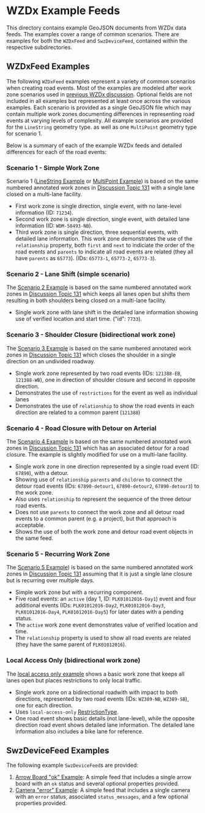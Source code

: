 # WZDx Example Feeds
This directory contains example GeoJSON documents from WZDx data feeds. The examples cover a range of common scenarios. There are examples for both the `WZDxFeed` and `SwzDeviceFeed`, contained within the respective subdirectories.

## WZDxFeed Examples
The following `WZDxFeed` examples represent a variety of common scenarios when creating road events. Most of the examples are modeled after work zone scenarios used in [previous WZDx discussion](https://github.com/usdot-jpo-ode/jpo-wzdx/discussions/131). Optional fields are not included in all examples but represented at least once across the various examples. Each scenario is provided as a single GeoJSON file which may contain multiple work zones documenting differences in representing road events at varying levels of complexity. All example scenarios are provided for the `LineString` geometry type. as well as one `MultiPoint` geometry type for scenario 1.

Below is a summary of each of the example WZDx feeds and detailed differences for each of the road events:

### Scenario 1  - Simple Work Zone
Scenario 1 ([LineString Example](/examples/WZDxFeed/scenario1_simple_linestring_example.geojson) or [MultiPoint Example](/examples/WZDxFeed/scenario1_simple_multipoint_example.geojson)) is based on the same numbered annotated work zones in [Discussion Topic 131](https://github.com/usdot-jpo-ode/jpo-wzdx/discussions/131) with a single lane closed on a multi-lane facility.

- First work zone is single direction, single event, with no lane-level information (ID: `71234`).
- Second work zone is single direction, single event, with detailed lane information (ID: `WDM-58493-NB`).
- Third work zone is single direction, three sequential events, with detailed lane information. This work zone demonstrates the use of the `relationship` property, both `first` and `next` to indiciate the order of the road events and `parents` to indicate all road events are related (they all have `parents` as `65773`). (IDs: `65773-1`, `65773-2`, `65773-3`).

### Scenario 2 - Lane Shift (simple scenario)
The [Scenario 2 Example](/examples/WZDxFeed/scenario2_laneshift_linestring_example.geojson) is based on the same numbered annotated work zones in [Discussion Topic 131](https://github.com/usdot-jpo-ode/jpo-wzdx/discussions/131) which keeps all lanes open but shifts them resulting in both shoulders being closed on a multi-lane facility.

- Single work zone with lane shift in the detailed lane information showing use of verified location and start time. ("id": `7733`).

### Scenario 3 - Shoulder Closure (bidirectional work zone)
The [Scenario 3 Example](/examples/WZDxFeed/scenario3_shoulder_bidirectional_linestring_example.geojson) is based on the same numbered annotated work zones in [Discussion Topic 131](https://github.com/usdot-jpo-ode/jpo-wzdx/discussions/131) which closes the shoulder in a single direction on an undivided roadway.

- Single work zone represented by two road events (IDs: `121388-EB`, `121388-WB`), one in direction of shoulder closure and second in opposite direction.
- Demonstrates the use of `restrictions` for the event as well as individual lanes
- Demonstrates the use of `relationship` to show the road events in each direction are related to a common parent (`121388`)

### Scenario 4 - Road Closure with Detour on Arterial
The [Scenario 4 Example](/examples/WZDxFeed/scenario4_detour_linestring_example.geojson) is based on the same numbered annotated work zones in [Discussion Topic 131](https://github.com/usdot-jpo-ode/jpo-wzdx/discussions/131) which has an associated detour for a road closure.  The example is slightly modified for use on a multi-lane facility.

- Single work zone in one direction represented by a single road event (ID: `67890`), with a detour.
- Showing use of `relationship` `parents` and `children` to connect the detour road events (IDs: `67890-detour1`, `67890-detour2`, `67890-detour3`) to the work zone.
- Also uses `relationship` to represent the sequence of the three detour road events.
- Does not use `parents` to connect the work zone and all detour road events to a common parent (e.g. a project), but that approach is acceptable.
- Shows the use of both the work zone and detour road event objects in the same feed.

### Scenario 5 - Recurring Work Zone
The [Scenario 5 Example](/examples/WZDxFeed/scenario5_recurring_linestring_example.geojson)) is based on the same numbered annotated work zones in [Discussion Topic 131](https://github.com/usdot-jpo-ode/jpo-wzdx/discussions/131) assuming that it is just a single lane closure but is recurring over multiple days.

- Simple work zone but with a recurring component.
- Five road events: an `active` (day 1, ID: `PLK01012016-Day1`) event and four additional events (IDs: `PLK01012016-Day2`, `PLK01012016-Day3`, `PLK01012016-Day4`, `PLK01012016-Day5`) for later dates with a pending status.
- The `active` work zone event demonstrates value of verified location and time.
- The `relationship` property is used to show all road events are related (they have the same parent of `PLK01012016`).

### Local Access Only (bidirectional work zone)
The [local access only example](/examples/WZDxFeed/local_access_only_bidirectional_linestring_example.geojson) shows a basic work zone that keeps all lanes open but places restrictions to only local traffic.

- Single work zone on a bidirectional roadwith with impact to both directions, represented by two road events (IDs: `WZ389-NB`, `WZ389-SB`), one for each direction.
- Uses `local-access-only` [RestrictionType](/spec-content/enumerated-types/RestrictionType.md).
- One road event shows basic details (not lane-level), while the opposite direction road event shows detailed lane information. The detailed lane information also includes a bike lane for reference.

## SwzDeviceFeed Examples
The following example `SwzDeviceFeed`s are provided:

1. [Arrow Board "ok" Example](/examples/SwzDeviceFeed/arrow_board_ok_example.geojson): A simple feed that includes a single arrow board with an `ok` status and several optional properties provided.
2. [Camera "error" Example](/examples/SwzDeviceFeed/camera_error_example): A simple feed that includes a single camera with an `error` status, associated `status_messages`, and a few optional properties provided.